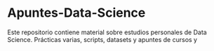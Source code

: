 # Apuntes-Data-Science
Este repositorio contiene material sobre estudios personales de Data Science. Prácticas varias, scripts, datasets y apuntes de cursos y
